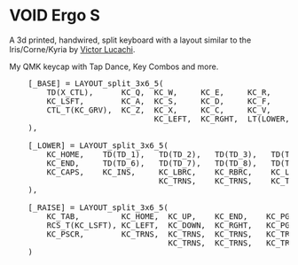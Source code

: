 # VOID Ergo S

A 3d printed, handwired, split keyboard with a layout similar to the Iris/Corne/Kyria by [Victor Lucachi](https://github.com/victorlucachi).

My QMK keycap with Tap Dance, Key Combos and more.

<pre>
    [_BASE] = LAYOUT_split_3x6_5(
        TD(X_CTL),      KC_Q,  KC_W,     KC_E,     KC_R,              KC_T,                                     KC_Y,    KC_U,    KC_I,     KC_O,    KC_P,             LSA_T(KC_MINS),
        KC_LSFT,        KC_A,  KC_S,     KC_D,     KC_F,              KC_G,                                     KC_H,    KC_J,    KC_K,     KC_L,    RSFT_T(KC_SCLN),  LSG_T(KC_QUOT),
        CTL_T(KC_GRV),  KC_Z,  KC_X,     KC_C,     KC_V,              KC_B,                                     KC_N,    KC_M,    KC_COMM,  KC_DOT,  RGUI_T(KC_SLSH),  C_S_T(KC_BSLS),
                               KC_LEFT,  KC_RGHT,  LT(LOWER, KC_TAB), KC_BSPC, KC_DEL,     LT(RAISE, KC_RGUI),  KC_SPC,  KC_ENT,  KC_UP,    KC_DOWN  
    ),

    [_LOWER] = LAYOUT_split_3x6_5(
        KC_HOME,    TD(TD_1),   TD(TD_2),   TD(TD_3),   TD(TD_4),   TD(TD_5),                        KC_TRNS,  KC_7,    KC_8,     KC_9,     KC_PPLS,   KC_TRNS,
        KC_END,     TD(TD_6),   TD(TD_7),   TD(TD_8),   TD(TD_9),   TD(TD_0),                        KC_TRNS,  KC_4,    KC_5,     KC_6,     KC_RSFT,   KC_PAST,
        KC_CAPS,    KC_INS,     KC_LBRC,    KC_RBRC,    KC_LCBR,    KC_RCBR,                         KC_TRNS,  KC_1,    KC_2,     KC_3,     KC_TRNS,   KC_DOT,
                                KC_TRNS,    KC_TRNS,    KC_TRNS,    KC_TRNS,  KC_TRNS,     KC_BSPC,  KC_0,     KC_ENT,  KC_TRNS,  KC_TRNS
    ),

    [_RAISE] = LAYOUT_split_3x6_5(
        KC_TAB,         KC_HOME,  KC_UP,    KC_END,    KC_PGUP,   KC_TRNS,                        KC_TRNS,  TD(TD_F7),    TD(TD_F8),    TD(TD_F9),  KC_F10,  KC_TRNS,
        RCS_T(KC_LSFT), KC_LEFT,  KC_DOWN,  KC_RGHT,   KC_PGDN,   KC_TRNS,                        KC_TRNS,  TD(TD_F4),    TD(TD_F5),    TD(TD_F6),  KC_F11,  KC_TRNS,
        KC_PSCR,        KC_TRNS,  KC_TRNS,  KC_TRNS,   KC_TRNS,   KC_TRNS,                        KC_TRNS,  TD(TD_F1),    TD(TD_F2),    TD(TD_F3),  KC_F12,  KC_TRNS,
                                  KC_TRNS,  KC_TRNS,   KC_TRNS,   KC_TRNS,  KC_TRNS,    KC_TRNS,  KC_TRNS,  KC_TRNS,  KC_TRNS,  KC_TRNS
    )
</pre>